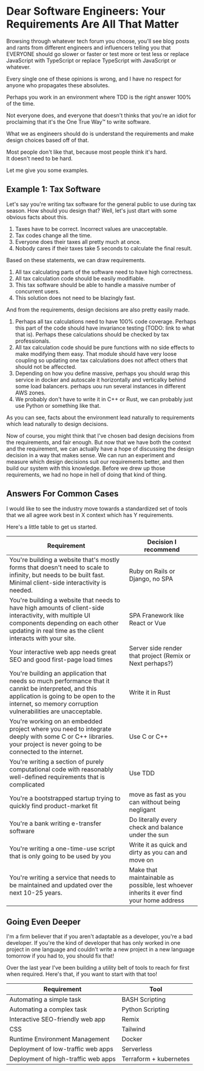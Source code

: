 # Dear Software Engineers: Your Requirements Are All That Matter

Browsing through whatever tech forum
you choose, you'll see blog posts and
rants from different engineers and
influencers telling you that EVERYONE should
go slower or faster or test more or test
less or replace JavaScript with TypeScript 
or replace TypeScript with JavaScript
or whatever. 

Every single one of these opinions is wrong,
and I have no respect for anyone who
propagates these absolutes. 

Perhaps you work in an environment
where TDD is the right answer 
100% of the time. 

Not everyone does, and everyone that doesn't
thinks that you're an idiot for proclaiming
that it's the One True Way™️ to write software. 

What we as engineers should do is
understand the requirements and make design
choices based off of that. 

Most people don't like that, because most people think it's hard.  
It doesn't need to be hard. 

Let me give you some examples.

## Example 1: Tax Software

Let's say you're writing tax software for the general public to use during tax season.  How should you design that? Well, let's just dtart with some obvious facts about this. 

1. Taxes have to be correct. Incorrect values are unacceptable.
2. Tax codes change all the time.
3. Everyone does their taxes all pretty much at once.
4. Nobody cares if their taxes take 5 seconds to calculate the final result. 

Based on these statements, we can draw requirements. 
1. All tax calculating parts of the software need to have high correctness.
2. All tax calculation code should be easily modifiable.
3. This tax software should be able to handle a massive number of concurrent users.
4. This solution does not need to be blazingly fast.

And from the requirements, design decisions are also pretty easily made. 
1. Perhaps all tax calculations need to have 100% code coverage. Perhaps this part of the code should have invariance testing (TODO: link to what that is). Perhaps these calculations should be checked by tax professionals.
2. All tax calculation code should be pure functions with no side effects to make modifying them easy. That module should have very loose coupling so updating one tax calculations does not affect others that should not be affeccted.
3. Depending on how you define massive, perhaps you should wrap this service in docker and autoscale it horizontally and verticalky behind some load balancers. perhaps uou run several instances in different AWS zones.
4. We probably don't have to write it in C++ or Rust, we can probably just use Python or something like that.

As you can see, facts about the environment lead naturally to requirements which lead naturally to design decisions. 

Now of course, you might think that I've chosen bad design decisions from the requirements, and fair enough. But now that we have both the context and the requirement, we can actually have a hope of discussing the design decision in a way that makes sense. 
We can run an experiment and measure which design decisions suit our requirements better, and then build our system with this knowledge.
Before we drew up those requirements, we had no hope in hell of doing that kind of thing. 


## Answers For Common Cases

I would like to see the industry move towards a standardized set of tools that we all agree work best in X context which has Y requirements. 

Here's a little table to get us started. 

| Requirement | Decision I recommend |
| ----------- | --------- |
| You're building a website that's mostly forms that doesn't need to scale to infinity, but needs to be built fast. Minimal client-side interactivity is needed.  | Ruby on Rails or Django, no SPA |
| You're building a website that needs to have high amounts of client-side interactivity, with multiple UI components depending on each other updating in real time as the client interacts with your site. | SPA Franework like React or Vue |
| Your interactive web app needs great SEO and good first-page load times | Server side render that project (Remix or Next perhaps?) |
| You're building an application that needs so much performance that it cannkt be interpreted, and this application is going to be open to the internet, so memory corruption vulnerabilities are unacceptable. | Write it in Rust |
| You're working on an embedded project where you need to integrate deeply with some C or C++ libraries. your project is never going to be connected to the internet. | Use C or C++ | 
| You're writing a section of purely computational code with reasonably well-defined requirements that is complicated | Use TDD |
| You're a bootstrapped startup trying to quickly find product-market fit | move as fast as you can without being negligant |
| You're a bank writing e-transfer software | Do literally every check and balance under the sun |
| You're writing a one-time-use script that is only going to be used by you | Write it as quick and dirty as you can and move on |
| You're writing a service that needs to be maintained and updated over the next 10-25 years. | Make that maintainable as possible, lest whoever inherits it ever find your home address |

## Going Even Deeper

I'm a firm believer that if you aren't adaptable as a developer, you're a bad developer. If you're the kind of developer that has only worked in one project in one language and couldn't write a new project in a new language tomorrow if you had to,
you should fix that!

Over the last year I've been building a utility belt of tools to reach for first when required. Here's that, if you want to start with that too!

| Requirement | Tool |
| ----------- | ---- |
| Automating a simple task | BASH Scripting |
| Automating a complex task | Python Scripting |
| Interactive SEO-friendly web app | Remix |
| CSS | Tailwind |
| Runtime Environment Management | Docker | 
| Deployment of low-traffic web apps | Serverless | 
| Deployment of high-traffic web apps | Terraform + kubernetes |

